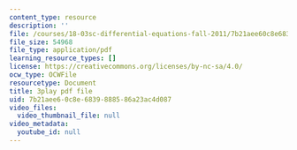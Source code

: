 ```yaml
---
content_type: resource
description: ''
file: /courses/18-03sc-differential-equations-fall-2011/7b21aee60c8e6839888586a23ac4d087_2SuTN8rpe4I.pdf
file_size: 54968
file_type: application/pdf
learning_resource_types: []
license: https://creativecommons.org/licenses/by-nc-sa/4.0/
ocw_type: OCWFile
resourcetype: Document
title: 3play pdf file
uid: 7b21aee6-0c8e-6839-8885-86a23ac4d087
video_files:
  video_thumbnail_file: null
video_metadata:
  youtube_id: null
---
```

